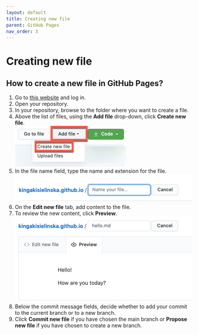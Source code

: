 ```yaml
---
layout: default
title: Creating new file
parent: GitHub Pages
nav_order: 3
---
```

 
# Creating new file  


## How to create a new file in GitHub Pages?


1. Go to [this website](https://github.com//) and log in.
2. Open your repository.
3. In your repository, browse to the folder where you want to create a file.
4. Above the list of files, using the **Add file** drop-down, click **Create new file**.  
     ![create](/assets/images/createfile.png)   
5. In the file name field, type the name and extension for the file.  
     ![namefield](/assets/images/namefile.png)   
6. On the **Edit new file** tab, add content to the file.  
7. To review the new content, click **Preview**.  
     ![preview](/assets/images/preview.png)   
8. Below the commit message fields, decide whether to add your commit to the current branch or to a new branch. 
9.  Click **Commit new file** if you have chosen the main branch or **Propose new file** if you have chosen to create a new branch.